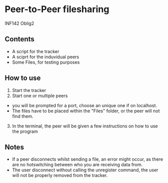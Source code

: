 # Peer-to-Peer filesharing
INF142 Oblig2

## Contents
- A script for the tracker
- A sciprt for the induvidual peers
- Some Files, for testing purposes

## How to use
1. Start the tracker
2. Start one or multiple peers
  - you will be prompted for a port, choose an unique one if on localhost.
  - The files have to be placed within the "Files" folder, or the peer will not find them.
3. In the terminal, the peer will be given a few instructions on how to use the program

## Notes
* If a peer disconnects whilst sending a file, an error might occur, as there are no
hotswitching between who you are receiving data from.
* The user disconnect without calling the unregister command, the user will not be properly removed
from the tracker.
